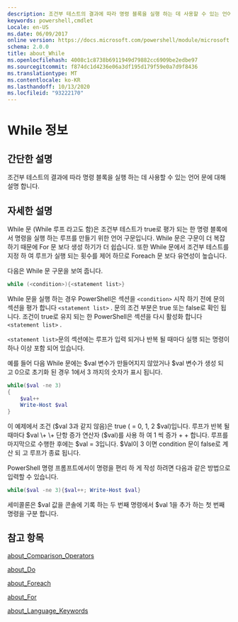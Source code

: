 ```yaml
---
description: 조건부 테스트의 결과에 따라 명령 블록을 실행 하는 데 사용할 수 있는 언어 문에 대해 설명 합니다.
keywords: powershell,cmdlet
Locale: en-US
ms.date: 06/09/2017
online version: https://docs.microsoft.com/powershell/module/microsoft.powershell.core/about/about_while?view=powershell-7&WT.mc_id=ps-gethelp
schema: 2.0.0
title: about_While
ms.openlocfilehash: 4008c1c8738b6911949d79882cc6909be2edbe97
ms.sourcegitcommit: f874dc1d4236e06a3df195d179f59e0a7d9f8436
ms.translationtype: MT
ms.contentlocale: ko-KR
ms.lasthandoff: 10/13/2020
ms.locfileid: "93222170"
---
```

# <a name="about-while"></a>While 정보

## <a name="short-description"></a>간단한 설명
조건부 테스트의 결과에 따라 명령 블록을 실행 하는 데 사용할 수 있는 언어 문에 대해 설명 합니다.

## <a name="long-description"></a>자세한 설명

While 문 (While 루프 라고도 함)은 조건부 테스트가 true로 평가 되는 한 명령 블록에서 명령을 실행 하는 루프를 만들기 위한 언어 구문입니다. While 문은 구문이 더 복잡 하기 때문에 For 문 보다 생성 하기가 더 쉽습니다. 또한 While 문에서 조건부 테스트를 지정 하 여 루프가 실행 되는 횟수를 제어 하므로 Foreach 문 보다 유연성이 높습니다.

다음은 While 문 구문을 보여 줍니다.

```powershell
while (<condition>){<statement list>}
```

While 문을 실행 하는 경우 PowerShell은 섹션을 `<condition>` 시작 하기 전에 문의 섹션을 평가 합니다 `<statement list>` . 문의 조건 부분은 true 또는 false로 확인 됩니다. 조건이 true로 유지 되는 한 PowerShell은 섹션을 다시 활성화 합니다 `<statement list>` .

`<statement list>`문의 섹션에는 루프가 입력 되거나 반복 될 때마다 실행 되는 명령이 하나 이상 포함 되어 있습니다.

예를 들어 다음 While 문에는 $val 변수가 만들어지지 않았거나 $val 변수가 생성 되 고 0으로 초기화 된 경우 1에서 3 까지의 숫자가 표시 됩니다.

```powershell
while($val -ne 3)
{
    $val++
    Write-Host $val
}
```

이 예제에서 조건 ($val 3과 같지 않음)은 true ( \= 0, 1, 2 $val)입니다. 루프가 반복 될 때마다 $val \+ \+ 단항 증가 연산자 ($val)를 사용 하 여 1 씩 증가 \+ \+ 합니다. 루프를 마지막으로 수행한 후에는 $val \= 3입니다. $Val이 3 이면 condition 문이 false로 계산 되 고 루프가 종료 됩니다.

PowerShell 명령 프롬프트에서이 명령을 편리 하 게 작성 하려면 다음과 같은 방법으로 입력할 수 있습니다.

```powershell
while($val -ne 3){$val++; Write-Host $val}
```

세미콜론은 $val 값을 콘솔에 기록 하는 두 번째 명령에서 $val 1을 추가 하는 첫 번째 명령을 구분 합니다.

## <a name="see-also"></a>참고 항목

[about_Comparison_Operators](about_Comparison_Operators.md)

[about_Do](about_Do.md)

[about_Foreach](about_Foreach.md)

[about_For](about_For.md)

[about_Language_Keywords](about_Language_Keywords.md)
